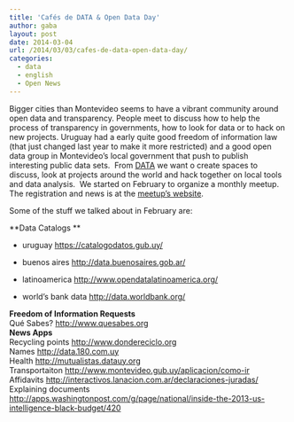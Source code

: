 ```yaml
---
title: 'Cafés de DATA & Open Data Day'
author: gaba
layout: post
date: 2014-03-04
url: /2014/03/03/cafes-de-data-open-data-day/
categories:
  - data
  - english
  - Open News
---
```

Bigger cities than Montevideo seems to have a vibrant community around open data and transparency. People meet to discuss how to help the process of transparency in governments, how to look for data or to hack on new projects. Uruguay had a early quite good freedom of information law (that just changed last year to make it more restricted) and a good open data group in Montevideo&#8217;s local government that push to publish interesting public data sets.  From [DATA][1] we want o create spaces to discuss, look at projects around the world and hack together on local tools and data analysis.  We started on February to organize a monthly meetup.  The registration and news is at the [meetup&#8217;s website][2].

Some of the stuff we talked about in February are:

**Data Catalogs **

<div id="magicdomid4">
  <ul>
    <li>
      uruguay <a href="https://catalogodatos.gub.uy/">https://catalogodatos.gub.uy/</a>
    </li>
  </ul>
</div>

<div id="magicdomid5">
  <ul>
    <li>
      buenos aires <a href="http://data.buenosaires.gob.ar/">http://data.buenosaires.gob.ar/</a>
    </li>
  </ul>
</div>

<div id="magicdomid6">
  <ul>
    <li>
      latinoamerica <a href="http://www.opendatalatinoamerica.org/">http://www.opendatalatinoamerica.org/</a>
    </li>
  </ul>
</div>

<div id="magicdomid7">
  <ul>
    <li>
      world&#8217;s bank data <a href="http://data.worldbank.org/">http://data.worldbank.org/</a>
    </li>
  </ul>
</div>

<div id="magicdomid8">
</div>

<div id="magicdomid9">
  <b>Freedom of Information Requests<br /> </b>
</div>

<div id="magicdomid10">
</div>

<div id="magicdomid11">
  Qué Sabes? <a href="http://www.quesabes.org">http://www.quesabes.org</a>
</div>

<div id="magicdomid13">
</div>

<div>
  <strong>News Apps</strong>
</div>

<div>
</div>

<div id="magicdomid16">
  Recycling points <a href="http://www.dondereciclo.org">http://www.dondereciclo.org</a>
</div>

<div id="magicdomid17">
  Names <a href="http://data.180.com.uy">http://data.180.com.uy</a>
</div>

<div id="magicdomid18">
  Health <a href="http://mutualistas.datauy.org">http://mutualistas.datauy.org</a>
</div>

<div id="magicdomid19">
  Transportaiton <a href="http://www.montevideo.gub.uy/aplicacion/como-ir">http://www.montevideo.gub.uy/aplicacion/como-ir</a>
</div>

<div id="magicdomid20">
  Affidavits <a href="http://interactivos.lanacion.com.ar/declaraciones-juradas/">http://interactivos.lanacion.com.ar/declaraciones-juradas/</a>
</div>

<div id="magicdomid21">
  Explaining documents <a href="http://apps.washingtonpost.com/g/page/national/inside-the-2013-us-intelligence-black-budget/420">http://apps.washingtonpost.com/g/page/national/inside-the-2013-us-intelligence-black-budget/420</a>
</div>

 [1]: http://www.datauy.org
 [2]: http://www.meetup.com/Cafes-de-DATA/